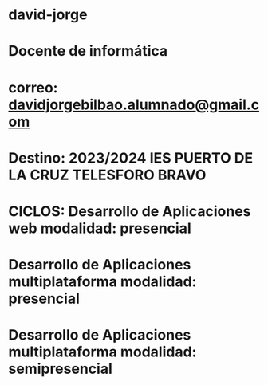 # david-jorge
# Docente de informática
# correo: davidjorgebilbao.alumnado@gmail.com
# Destino: 2023/2024 IES PUERTO DE LA CRUZ TELESFORO BRAVO
# CICLOS: Desarrollo de Aplicaciones web              modalidad: presencial
#        Desarrollo de Aplicaciones multiplataforma  modalidad: presencial
#        Desarrollo de Aplicaciones multiplataforma  modalidad: semipresencial 
